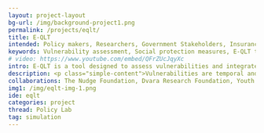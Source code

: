 ```yaml
---
layout: project-layout
bg-url: /img/background-project1.png
permalink: /projects/eqlt/
title: E-QLT
intended: Policy makers, Researchers, Government Stakeholders, Insurance Companies, Community Based Organizations
keywords: Vulnerability assessment, Social protection measures, E-QLT tool, Vulnerability mapping, Social protection score, Household vulnerability analysis, Policy decision-making, Social protection gaps, Vulnerability dimensions, Impact simulation, Targeted strategies, Resilience building, Social capital enhancement, Evidence-based policymaking, Vulnerability research
# video: https://www.youtube.com/embed/QFrZUcJqyXc
intro: E-QLT is a tool designed to assess vulnerabilities and integrate social protection measures for households. By analyzing factors such as demography, income, expenditure, and access to social protection measures, E-QLT offers valuable insights into a household's vulnerability level.
description: <p class="simple-content">Vulnerabilities are temporal and dynamic in nature, and form an intricate web stemming from different dimensions, such as finance, caste, gender, education, health, and social capital. Schemes and policies are designed to help families and households to tackle vulnerabilities, but it is difficult to map how different schemes stitch together social protection for a particular household.</p> <p class="simple-content">Using a calculation known as the Social Protection Score, which functions similarly to a credit score, E-QLT measures the intensity of vulnerability and identifies the most effective schemes and benefits to enhance social protection.</p> <p class="simple-content">Key features of E-QLT&colon; <ul> <li>Simulates shocks and assesses the impact of schemes on households.</li> <li>Enables policymakers to make informed decisions and address gaps in social protection.</li> <li>Facilitates the crafting of targeted strategies for comprehensive social protection.</li> </ul> </p> <p class="simple-content">E-QLT's approach&colon; <ul> <li>Uses system dynamic modeling to represent a household's state.</li> <li>Considers parameters like demography, income, expenditure, and access to social protection measures.</li> <li>Calculates a Social Protection Score with three dimensions&colon; Health, Education, and Finance.</li> <li>Scores are derived by running the model for 10 years, calculating monthly Social Protection Scores.</li> <li>Temporality and intensity of vulnerability are understood through this approach.</li> <li>Households with a Social Protection Score below 300 are considered vulnerable.</li> </ul> </p> <p class="simple-content">In summary, E-QLT, currently in development at Fields of View, is an innovative tool that evaluates vulnerabilities, calculates a Social Protection Score, and facilitates informed decision-making to strengthen social protection measures for households.</p> <p><a href="/publications/E-QLT-Report_Measuring-Vulnerability-to-Improve-Social-Protection_Fields-of-View.pdf" class="downloadbrochure">Read the E-QLT Report here.</a></p>
collaborations: The Nudge Foundation, Dvara Research Foundation, Youth for Unity and Voluntary Action, UNICEF Maharashtra
img1: /img/eqlt-img-1.png
ide: eqlt
categories: project
thread: Policy Lab
tag: simulation
---
```

